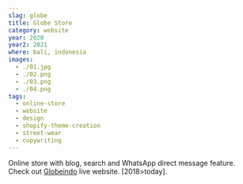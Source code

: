 ```yaml
---
slag: globe
title: Globe Store
category: website
year: 2020
year2: 2021
where: bali, indonesia
images:
  - ./01.jpg
  - ./02.png
  - ./03.png
  - ./04.png
tags:
  - online-store
  - website
  - design
  - shopify-theme-creation
  - street-wear
  - copywriting
---
```


Online store with blog, search and WhatsApp direct message feature.
Check out [Globeindo](https://globeindo.com) live website.
[2018>today].
